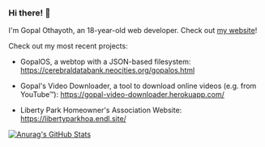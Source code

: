 ### Hi there! 👋

I'm Gopal Othayoth, an 18-year-old web developer. Check out [my website](https://cerebraldatabank.neocities.org/)!

Check out my most recent projects:

- GopalOS, a webtop with a JSON-based filesystem: <https://cerebraldatabank.neocities.org/gopalos.html>

- Gopal's Video Downloader, a tool to download online videos (e.g. from YouTube&trade;): <https://gopal-video-downloader.herokuapp.com/>

- Liberty Park Homeowner's Association Website: <https://libertyparkhoa.endl.site/>

[![Anurag's GitHub Stats](https://github-readme-stats.vercel.app/api?username=CerebralDatabank&theme=dark&show_icons=true)](https://github.com/anuraghazra/github-readme-stats)
